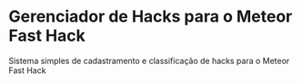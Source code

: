 # Gerenciador de Hacks para o Meteor Fast Hack

Sistema simples de cadastramento e classificação de hacks para o Meteor Fast Hack
